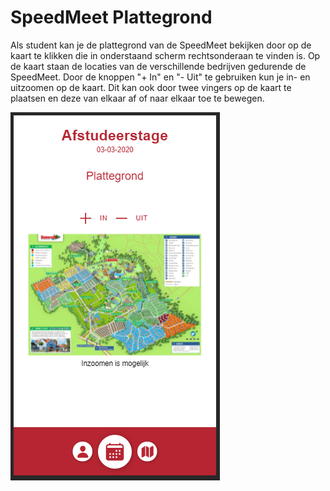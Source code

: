 # SpeedMeet Plattegrond

Als student kan je de plattegrond van de SpeedMeet bekijken door op de kaart te klikken die in onderstaand scherm rechtsonderaan te vinden is. Op de kaart staan de locaties van de verschillende bedrijven gedurende de SpeedMeet. Door de knoppen "+ In" en "- Uit" te gebruiken kun je in- en uitzoomen op de kaart. Dit kan ook door twee vingers op de kaart te plaatsen en deze van elkaar af of naar elkaar toe te bewegen.

![Plattegrond SpeedMeet](../media/app-plattegrond.png)
